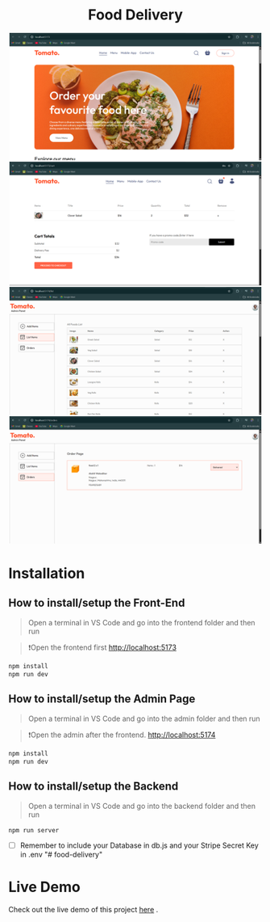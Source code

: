
<h1 align="center">Food Delivery</h1>

<p align="center">
  <img src="homepage.png" alt="Homepage Screenshot" width="500"/><br>
  <img src="cart.png" alt="Cart Screenshot" width="500"/><br>
  <img src="adminpage.png" alt="Admin Page Screenshot" width="500"/><br>
  <img src="order.png" alt="Order Screenshot" width="500"/>
</p>

# Installation

<h2>How to install/setup the Front-End</h2>

> Open a terminal in VS Code and go into the frontend folder and then run

>❗Open the frontend first [http://localhost:5173](http://localhost:5173)


```
npm install
npm run dev
```


<h2>How to install/setup the Admin Page</h2>

> Open a terminal in VS Code and go into the admin folder and then run

>❗Open the admin after the frontend. [http://localhost:5174](http://localhost:5174)

```
npm install
npm run dev
```
   
<h2>How to install/setup the Backend</h2>

> Open a terminal in VS Code and go into the backend folder and then run

```
npm run server
```

- [ ] Remember to include your Database in db.js and your Stripe Secret Key in .env
"# food-delivery" 
# Live Demo
Check out the live demo of this project [here](https://food-delivery-5wdf.onrender.com) .
